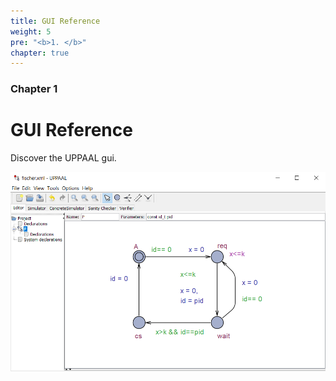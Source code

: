 ```yaml
---
title: GUI Reference
weight: 5
pre: "<b>1. </b>"
chapter: true
---
```


### Chapter 1

# GUI Reference

Discover the UPPAAL gui.

![UPPAAL GUI](uppaal-gui.png)